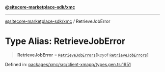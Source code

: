 [**@sitecore-marketplace-sdk/xmc**](../README.md)

***

[@sitecore-marketplace-sdk/xmc](../README.md) / RetrieveJobError

# Type Alias: RetrieveJobError

> **RetrieveJobError** = [`RetrieveJobErrors`](RetrieveJobErrors.md)\[keyof [`RetrieveJobErrors`](RetrieveJobErrors.md)\]

Defined in: [packages/xmc/src/client-xmapp/types.gen.ts:1951](https://github.com/Sitecore/sitecore-marketplace-sdk/blob/af886e6134b8d1079ef5b8ef70b7eb2f1d9c8aeb/packages/xmc/src/client-xmapp/types.gen.ts#L1951)
